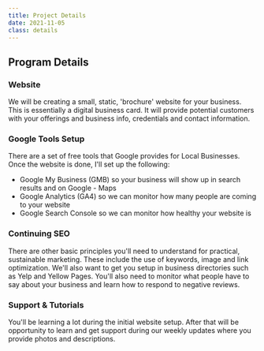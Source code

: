 ```yaml
---
title: Project Details
date: 2021-11-05
class: details
---
```


## Program Details

### Website

We will be creating a small, static, 'brochure' website for your business. This is essentially a digital business card. It will provide potential customers with your offerings and business info, credentials and contact information.

### Google Tools Setup

There are a set of free tools that Google provides for Local Businesses. Once the website is done, I'll set up the following:

- Google My Business (GMB) so your business will show up in search results and on Google - Maps
- Google Analytics (GA4) so we can monitor how many people are coming to your website
- Google Search Console so we can monitor how healthy your website is

### Continuing SEO

There are other basic principles you'll need to understand for practical, sustainable marketing. These include the use of keywords, image and link optimization. We'll also want to get you setup in business directories such as Yelp and Yellow Pages. You'll also need to monitor what people have to say about your business and learn how to respond to negative reviews.

### Support & Tutorials

You'll be learning a lot during the initial website setup. After that will be opportunity to learn and get support during our weekly updates where you provide photos and descriptions.
